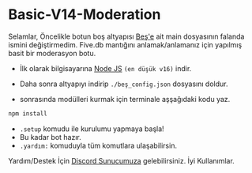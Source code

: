 # Basic-V14-Moderation

Selamlar, Öncelikle botun boş altyapısı [Beş'e](https://github.com/Bes-js) ait main dosyasının falanda ismini değiştirmedim. Five.db mantığını anlamak/anlamanız için yapılmış basit bir moderasyon botu.

- İlk olarak bilgisayarına [Node JS](https://nodejs.org/en/) `(en düşük v16)` indir.

- Daha sonra altyapıyı indirip `./beş_config.json` dosyasını doldur.
- sonrasında modülleri kurmak için terminale aşşağıdaki kodu yaz.

```diff
npm install
```
- `.setup` komudu ile kurulumu yapmaya başla!
- Bu kadar bot hazır.
- `.yardım:` komuduyla tüm komutlara ulaşabilirsin.

Yardım/Destek İçin [Discord Sunucumuza](https://discord.gg/luppux) gelebilirsiniz. İyi Kullanımlar.
